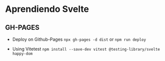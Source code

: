 # Aprendiendo Svelte

## GH-PAGES

- Deploy on Github-Pages
  `npx gh-pages -d dist`
  or
  `npm run deploy`

- Using Vitetest
  `npm install --save-dev vitest @testing-library/svelte happy-dom`
